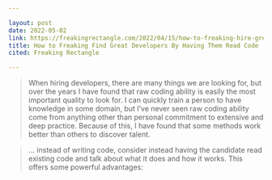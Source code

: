 ```yaml
---

layout: post
date: 2022-05-02
link: https://freakingrectangle.com/2022/04/15/how-to-freaking-hire-great-developers/
title: How to Freaking Find Great Developers By Having Them Read Code
cited: Freaking Rectangle

---
```


> When hiring developers, there are many things we are looking for, but over the years I have found that raw coding ability is easily the most important quality to look for. I can quickly train a person to have knowledge in some domain, but I’ve never seen raw coding ability come from anything other than personal commitment to extensive and deep practice. Because of this, I have found that some methods work better than others to discover talent.

> … instead of writing code, consider instead having the candidate read existing code and talk about what it does and how it works. This offers some powerful advantages: